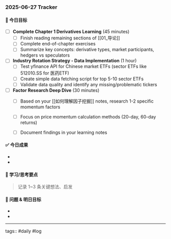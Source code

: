 ### 2025-06-27 Tracker

#### 🎯 今日目标
- [ ] **Complete Chapter 1 Derivatives Learning** (45 minutes)
    - [ ] Finish reading remaining sections of [[01_导论]]
    - [ ] Complete end-of-chapter exercises
    - [ ] Summarize key concepts: derivative types, market participants, hedgers vs speculators
- [ ] **Industry Rotation Strategy - Data Implementation** (1 hour)
    - [ ] Test yfinance API for Chinese market ETFs (sector ETFs like 512010.SS for 医药ETF)
    - [ ] Create simple data fetching script for top 5-10 sector ETFs
    - [ ] Validate data quality and identify any missing/problematic tickers
- [ ] **Factor Research Deep Dive** (30 minutes)
    - [ ] Based on your [[如何理解因子挖掘]] notes, research 1-2 specific momentum factors
    - [ ] Focus on price momentum calculation methods (20-day, 60-day returns)
    - [ ] Document findings in your learning notes


#### ✅ 今日成果
- 
- 

#### 🧠 学习/思考要点
> 记录 1~3 条关键想法、启发

#### 🧩 问题 & 明日目标
- 
- 

---
tags:: #daily #log
